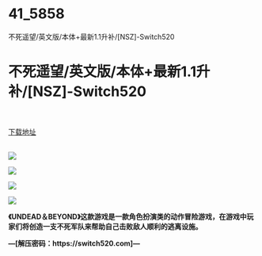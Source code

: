 # 41_5858
不死遥望/英文版/本体+最新1.1升补/[NSZ]-Switch520
# 不死遥望/英文版/本体+最新1.1升补/[NSZ]-Switch520
 <br/></br>
[下载地址](https://www.switch520.cc/article/5858 "下载地址")
<br/></br>

<p><span><strong><img src="https://ae01.alicdn.com/kf/Ud0a44fe3915243ce8fd14eb88ef3ab99F.jpg"></strong></span></p>
<p><span><strong><img src="https://ae01.alicdn.com/kf/U68a968561204427295b8fa7b71165017G.jpg"></strong></span></p>
<p><span><strong><img src="https://ae01.alicdn.com/kf/U50f0a72dad9243ea97a8b44d14599c69M.jpg"></strong></span></p>
<p><span><strong><img src="https://ae01.alicdn.com/kf/U557155b3246640848e872ccf6251e1e0p.jpg"></strong></span></p>
<p><span><strong>《UNDEAD＆BEYOND》这款游戏是一款角色扮演类的动作冒险游戏，在游戏中玩家们将创造一支不死军队来帮助自己击败敌人顺利的逃离设施。</strong></span></p>
<p><span><strong>—[解压密码：https://switch520.com]—</strong></span></p>
